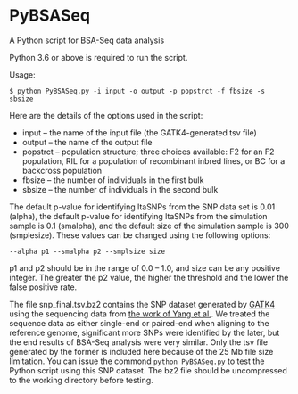 # PyBSASeq
A Python script for BSA-Seq data analysis

Python 3.6 or above is required to run the script. 

Usage:

`$ python PyBSASeq.py -i input -o output -p popstrct -f fbsize -s sbsize`

Here are the details of the options used in the script:
- input – the name of the input file (the GATK4-generated tsv file)
- output – the name of the output file
- popstrct – population structure; three choices available: F2 for an F2 population, RIL for a population of recombinant inbred lines, or BC for a backcross population
- fbsize – the number of individuals in the first bulk
- sbsize – the number of individuals in the second bulk

The default p-value for identifying ltaSNPs from the SNP data set is 0.01 (alpha), the default p-value for identifying ltaSNPs from the simulation sample is 0.1 (smalpha), and the default size of the simulation sample is 300 (smplesize). These values can be changed using the following options:

`--alpha p1 --smalpha p2 --smplsize size`

p1 and p2 should be in the range of 0.0 – 1.0, and size can be any positive integer. The greater the p2 value, the higher the threshold and the lower the false positive rate.

The file snp_final.tsv.bz2 contains the SNP dataset generated by [GATK4](https://software.broadinstitute.org/gatk/download/) using the sequencing data from [the work of Yang et al.](https://www.ncbi.nlm.nih.gov/pubmed/23935868). We treated the sequence data as either single-end or paired-end when aligning to the reference genome, significant more SNPs were identified by the later, but the end results of BSA-Seq analysis were very similar. Only the tsv file generated by the former is included here because of the 25 Mb file size limitation. You can issue the commond `python PyBSASeq.py` to test the Python script using this SNP dataset. The bz2 file should be uncompressed to the working directory before testing.

